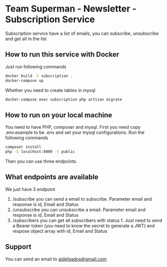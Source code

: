 # Team Superman - Newsletter - Subscription Service

Subscription service have a list of emails, you can subscribe, unsubscribe and get all in the list

## How to run this service with Docker

Just run following commands

```bash
docker build -t subscription .
docker-compose up
```

Whether you need to create tables in mysql

```bash
docker-compose exec subscription php artisan migrate
```

## How to run on your local machine

You need to have PHP, composer and mysql. First you need copy .env.example to be .env and set your mysql configurations. Run the following commands

```bash
composer install
php -S localhost:8000 -t public
```

Then you can use three endpoints.

## What endpoints are available

We just have 3 endpoint

1. /subscribe you can send a email to subscribe. Parameter email and response is id, Email and Status
2. /unsubscribe you can unsubscribe a email. Parameter email and response is id, Email and Status
3. /subscribers you can get all subscribers with status 1. Just need to send a Bearer token (you need to know the secret to generate a JWT) and respose object array with id, Email and Status

## Support

You can send an email to ajdelgados@gmail.com